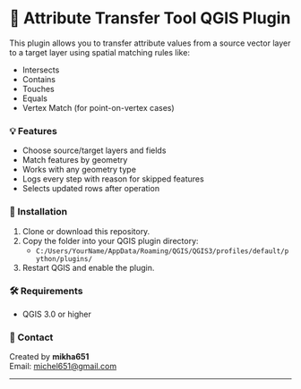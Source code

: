 # 🧲 Attribute Transfer Tool QGIS Plugin

This plugin allows you to transfer attribute values from a source vector layer to a target layer using spatial matching rules like:

- Intersects
- Contains
- Touches
- Equals
- Vertex Match (for point-on-vertex cases)

### 💡 Features
- Choose source/target layers and fields
- Match features by geometry
- Works with any geometry type
- Logs every step with reason for skipped features
- Selects updated rows after operation

### 🚀 Installation
1. Clone or download this repository.
2. Copy the folder into your QGIS plugin directory:
   - `C:/Users/YourName/AppData/Roaming/QGIS/QGIS3/profiles/default/python/plugins/`
3. Restart QGIS and enable the plugin.

### 🛠️ Requirements
- QGIS 3.0 or higher

### 📧 Contact
Created by **mikha651**  
Email: michel651@gmail.com

---
